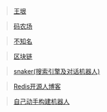 > [王垠](http://www.yinwang.org) 

> [码农场](http://www.hankcs.com)

> [不知名](https://type.cyhsu.xyz/)

> [区块链](http://lixiaolai.com/page/2/)

> [snaker(搜索引擎及对话机器人)](http://www.snakehacker.me/)

> [Redis开源人博客](http://antirez.com/news/129)

> [自己动手构建机器人](http://www.lcsays.com/)
